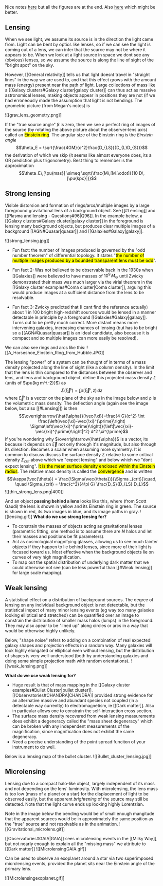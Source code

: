 Nice notes [here](https://arxiv.org/pdf/astro-ph/9606001.pdf) but all the figures are at the end. Also [here](https://lweb.cfa.harvard.edu/~dfabricant/huchra/ay202/lectures/lecture12.pdf) which might be better.

## Lensing
When we see light, we assume its source is in the direction the light came from. Light can be bent by optics like lenses, so if we can see the light is coming out of a lens, we can infer that the source may not be where it appears to be. When we look at a light source in space we dont see any (obvious) lenses, so we assume the source is along the line of sight of the "bright spot" on the sky. 

However, [[General relativity]] tells us that light doesnt travel in "straight lines" in the way we are used to, and that this effect grows with the amount mass (energy) present near the path of light. Large collections of mass like a [[Galaxy clusters#Galaxy cluster|galaxy cluster]] can thus act as massive astronomical lenses, making objects appear in positions they are not (if we had erroneously made the assumption that light is not bending). The geometric picture (from Megan's notes) is 

![[grav_lens_geometry.png]]

If the "true source angle" $\beta$ is zero, then we see a perfect ring of images of the source (by rotating the above picture about the observer-lens axis) called an <mark class="hltr-pink">Einstein ring</mark>. The angular size of the Einstein ring is the *Einstein angle* $$\theta_E = \sqrt{\frac{4GM}{c^2}\frac{D_{LS}}{D_{L}D_{S}}}$$the derivation of which we skip (it seems like almost everyone does, its a GR prediction plus trigonometry). Best thing to remember is the approximation $$\theta_E\,[\pu{mas}] \simeq \sqrt{\frac{M\,[M_\odot]}{10 D\,[\pu{kpc}]}}$$

## Strong lensing

Visible distorsion and formation of rings/arcs/multiple images by a large foreground gravitational lens of a background object. See [[#Lensing]] and [[Plasma and lensing - Questions#96|Q96]]. In the example below, a [[Galaxy clusters#Galaxy cluster|galaxy cluster]] in the foreground is lensing many background objects, but produces clear multiple images of a background [[AGN#Quasar|quasar]] and [[Galaxies#Galaxy|galaxy]].

![[strong_lensing.jpg]]

- Fun fact: the number of images produced is governed by the "odd number theorem"  of differential topology. It states "<mark class="hltr-pink">the number of multiple images produced by a bounded transparent lens must be odd</mark>".

- Fun fact 2: Was not believed to be observable back in the 1930s when [[Galaxies]] were believed to have masses of $10^9\,M_\odot$ until Zwicky demonstrated their mass was much larger via the virial theorem in the [[Galaxy cluster examples#Coma cluster|Coma cluster]], arguing this would produce images at a sufficient distance from the lens to be resolvable.

- Fun fact 3: Zwicky predicted that (I cant find the reference actually) about 1 in 100 bright high-redshift sources would be lensed in a manner detectable in principle by a foreground [[Galaxies#Galaxy|galaxy]]. Turns out to be pretty much correct. More distant means more intervening galaxies, increasing chances of lensing (but has to be bright so a [[AGN#Quasar|quasar]] is an ideal candidate, also because it is compact and so multiple images can more easily be resolved).

We can also see rings and arcs like this:
![[A_Horseshoe_Einstein_Ring_from_Hubble.JPG]]

The lensing "power" of a system can be thought of in terms of a mass density projected along the line of sight (like a column density). In the limit that the lens is thin compared to the distances between the observer and lens, and lens and background object, define this projected mass density $\Sigma$ (units of $\pu{kg m^{-2}}$) as $$\Sigma(\vec{\xi}') = \int \rho(\vec{\xi}', z)\, dz$$where $\vec{\xi}'$ is a vector on the plane of the sky as in the image below and $\rho$ is the volumetric mass density. The deflection angle (again see the image below, but also [[#Lensing]]) is then $$\overrightarrow{\hat{\alpha}}(\vec{\xi})=\frac{4 G}{c^2} \int \frac{\left(\vec{\xi}-\vec{\xi}^{\prime}\right) \Sigma\left(\vec{\xi}^{\prime}\right)}{\left|\vec{\xi}-\vec{\xi}^{\prime}\right|^2} d^2 \xi^{\prime}$$If you're wondering why $\overrightarrow{\hat{\alpha}}$ is a vector, its because it depends on $\vec{\xi}$ not only through it's magnitude, but also through its direction. Becomes a scalar when assuming more symmetry. It is common to discuss discuss the surface density $\Sigma$ relative to some critical density $\Sigma_{crit}$ above which we "expect lensing" and below which we "dont expect lensing". <mark class="hltr-grey">It is the mean surface density enclosed within the Einstein radius</mark>. The relative mass density is called the <mark class="hltr-pink">convergence</mark> and is written $$\kappa(\vec{\theta}) = \frac{\Sigma(\vec{\theta})}{\Sigma _{crit}}\quad, \quad \Sigma_{crit} = \frac{c^2}{4\pi G} \frac{D_S}{D_{LS} D_L}$$
![[thin_strong_lens.png|400]]

And an object **passing behind a lens** looks like this, where (from Scott Gaudi) the lens is shown in yellow and its Einstein ring in green. The source is shown in red, its two images in blue, and its image paths in gray. 
![[lensing.gif]]
**What do we use strong lensing for?**
- To constrain the masses of objects acting as gravitational lenses (parametric fitting, one method is to assume there are $N$ halos and let their masses and positions be fit parameters).
- Act as cosmological magnifying glasses, allowing us to see much fainter objects if they happen to lie behind lenses, since more of their light is focused toward us. Most effective when the background objects lie on curves of very high magnification. 
- To map out the spatial distribution of underlying dark matter that we could otherwise not see (can be less powerful than [[#Weak lensing]] for large scale mapping).


## Weak lensing

A statistical effect on a distribution of background sources. The degree of lensing on any individual background object is not detectable, but the statistical impact of many minor lensing events (eg way too many galaxies looking elliptical and stretched) can be quantified over an image to constrain the distribution of smaller mass halos (lumps) in the foreground. They may also apear to be "lined up" along circles or arcs in a way that would be otherwise highly unlikely.

Below, "shape noise" refers to adding on a combination of real expected galaxy shapes and projection effects in a random way. Many galaxies will look highly elongated or elliptical even without lensing, but the distribution of shapes is very well-understood (both by understanding galaxies and doing some simple projection math with random orientations).
![[weak_lensing.png]]

**What do we use weak lensing for?**
- Huge result is that of mass mapping in the [[Galaxy cluster examples#Bullet Cluster|bullet cluster]]. [[Observatories#CHANDRA|CHANDRA]] provided strong evidence for an alternative massive and abundant species not coupled (in a detectable way currently) to electromagnetism, ie [[Dark matter]]. Also in particular allows one to constrain the self-interaction cross section.
- The surface mass density recovered from weak lensing measurements does exhibit a degeneracy called the "mass sheet degeneracy" which can be broken with any independent measurements of the magnification, since magnification does not exhibit the same degeneracy.
- Need a precise understanding of the point spread funciton of your instrument to do well.

Below is a lensing map of the bullet cluster.
![[Bullet_cluster_lensing.jpg]]


## Microlensing
Lensing due to a compact halo-like object, largely independent of its mass and not depending on the lens' luminosity. With microlensing, the lens mass is too low (mass of a planet or a star) for the displacement of light to be observed easily, but the apparent *brightening* of the source may still be detected. Note that the light curve ends up looking highly Lorentzian.

Note in the image below the bending would be of small enough mangitude that the apparent sources would be in approximately the same position as the "true" source and not resolvable as in the animation.
![[Gravitational_microlens.gif]]

[[Observatories#GAIA|GAIA]] sees microlensing events in the [[Milky Way]], but not nearly enough to explain all the "missing mass" we attribute to [[Dark matter]]
![[MicrolensingGAIA.gif]]

Can be used to observe an exoplanet around a star via two superimposed microlensing events, provided the planet sits near the Einstein angle of the primary lens.

![[Microlensingexoplanet.gif]]